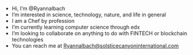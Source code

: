 -  Hi, I’m @Ryannalbach
-  I’m interested in science, technology, nature, and life in general 
-  I am a Chef by profession
-  I’m currently learning computer science through edx
-  I’m looking to collaborate on anything to do with FINTECH or blockchain technologies
-  You can reach me at Ryannalbach@solsticecanyoninternational.com

<!---
Ryannalbach/Ryannalbach is a ✨ special ✨ repository because its `README.md` (this file) appears on your GitHub profile.
You can click the Preview link to take a look at your changes.
--->
